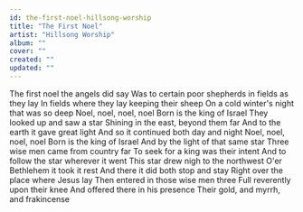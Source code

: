 ```yaml
---
id: the-first-noel-hillsong-worship
title: "The First Noel"
artist: "Hillsong Worship"
album: ""
cover: ""
created: ""
updated: ""
---
```


The first noel the angels did say
Was to certain poor shepherds in fields as they lay
In fields where they lay keeping their sheep
On a cold winter's night that was so deep
Noel, noel, noel, noel
Born is the king of Israel
They looked up and saw a star
Shining in the east, beyond them far
And to the earth it gave great light
And so it continued both day and night
Noel, noel, noel, noel
Born is the king of Israel
And by the light of that same star
Three wise men came from country far
To seek for a king was their intent
And to follow the star wherever it went
This star drew nigh to the northwest
O'er Bethlehem it took it rest
And there it did both stop and stay
Right over the place where Jesus lay
Then entered in those wise men three
Full reverently upon their knee
And offered there in his presence
Their gold, and myrrh, and frakincense
